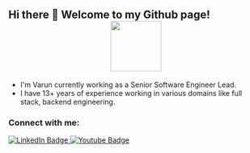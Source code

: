 ## Hi there 🙂 Welcome to my Github page! <div id="header" align="center"> <img src="https://media.giphy.com/media/M9gbBd9nbDrOTu1Mqx/giphy.gif" width="100"/></div> 

- I'm Varun currently working as a Senior Software Engineer Lead.
- I have 13+ years of experience working in various domains like full stack, backend engineering.
  
### Connect with me: 
<div id="badges">
  <a href="www.linkedin.com/in/varun-batti">
    <img src="https://img.shields.io/badge/LinkedIn-blue?style=for-the-badge&logo=linkedin&logoColor=white" alt="LinkedIn Badge"/>
  </a>
  <a href="your-youtube-URL">
    <img src="https://img.shields.io/badge/YouTube-red?style=for-the-badge&logo=youtube&logoColor=white" alt="Youtube Badge"/>
  </a> 
</div>


